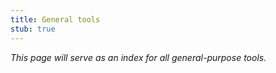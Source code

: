 ```yaml
---
title: General tools
stub: true
---
```

_This page will serve as an index for all general-purpose tools._
